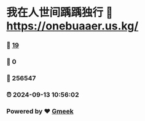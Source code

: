 # 我在人世间踽踽独行 :link: https://onebuaaer.us.kg/ 
### :page_facing_up: [19](https://onebuaaer.us.kg//tag.html) 
### :speech_balloon: 0 
### :hibiscus: 256547 
### :alarm_clock: 2024-09-13 10:56:02 
### Powered by :heart: [Gmeek](https://github.com/Meekdai/Gmeek)
